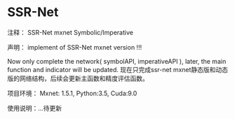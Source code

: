 # SSR-Net
注释：
SSR-Net mxnet Symbolic/Imperative

声明：
implement of SSR-Net mxnet version !!!

Now only complete the network( symbolAPI, imperativeAPI ), later, the main function and indicator will be updated.
现在只完成ssr-net mxnet静态版和动态版的网络结构，后续会更新主函数和精度评估函数。

项目环境：
Mxnet: 1.5.1, Python:3.5, Cuda:9.0

使用说明：...待更新


